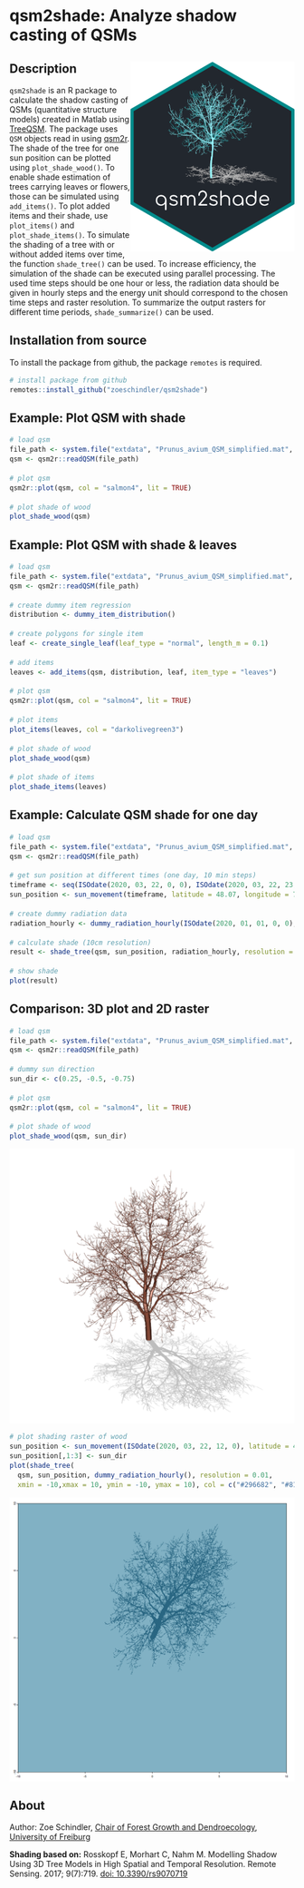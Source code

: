# qsm2shade: Analyze shadow casting of QSMs

## Description <img src="https://github.com/zoeschindler/qsm2shade/blob/master/inst/figures/logo.png" align="right" width = 290/>

`qsm2shade` is an R package to calculate the shadow casting of QSMs (quantitative structure models) created in Matlab using <a href = "https://github.com/InverseTampere/TreeQSM">TreeQSM</a>. The package uses `QSM` objects read in using <a href = "https://github.com/zoeschindler/qsm2r">qsm2r</a>. The shade of the tree for one sun position can be plotted using `plot_shade_wood()`. To enable shade estimation of trees carrying leaves or flowers, those can be simulated using  `add_items()`. To plot added items and their shade, use `plot_items()` and `plot_shade_items()`. To simulate the shading of a tree with or without added items over time, the function `shade_tree()` can be used. To increase efficiency, the simulation of the shade can be executed using parallel processing. The used time steps should be one hour or less, the radiation data should be given in hourly steps and the energy unit should correspond to the chosen time steps and raster resolution. To summarize the output rasters for different time periods, `shade_summarize()` can be used.

## Installation from source

To install the package from github, the package `remotes` is required.

```R
# install package from github
remotes::install_github("zoeschindler/qsm2shade")
```

## Example: Plot QSM with shade

```R
# load qsm
file_path <- system.file("extdata", "Prunus_avium_QSM_simplified.mat", package="qsm2shade")
qsm <- qsm2r::readQSM(file_path)

# plot qsm
qsm2r::plot(qsm, col = "salmon4", lit = TRUE)

# plot shade of wood
plot_shade_wood(qsm)
```

## Example: Plot QSM with shade & leaves

```R
# load qsm
file_path <- system.file("extdata", "Prunus_avium_QSM_simplified.mat", package="qsm2shade")
qsm <- qsm2r::readQSM(file_path)

# create dummy item regression
distribution <- dummy_item_distribution()

# create polygons for single item
leaf <- create_single_leaf(leaf_type = "normal", length_m = 0.1)

# add items
leaves <- add_items(qsm, distribution, leaf, item_type = "leaves")

# plot qsm
qsm2r::plot(qsm, col = "salmon4", lit = TRUE)

# plot items
plot_items(leaves, col = "darkolivegreen3")

# plot shade of wood
plot_shade_wood(qsm)

# plot shade of items
plot_shade_items(leaves)
```

## Example: Calculate QSM shade for one day

```R
# load qsm
file_path <- system.file("extdata", "Prunus_avium_QSM_simplified.mat", package="qsm2shade")
qsm <- qsm2r::readQSM(file_path)

# get sun position at different times (one day, 10 min steps)
timeframe <- seq(ISOdate(2020, 03, 22, 0, 0), ISOdate(2020, 03, 22, 23, 50), "10 mins")
sun_position <- sun_movement(timeframe, latitude = 48.07, longitude = 7.60)

# create dummy radiation data
radiation_hourly <- dummy_radiation_hourly(ISOdate(2020, 01, 01, 0, 0), ISOdate(2020, 12, 31, 23, 50))

# calculate shade (10cm resolution)
result <- shade_tree(qsm, sun_position, radiation_hourly, resolution = 0.1)

# show shade
plot(result)
```

## Comparison: 3D plot and 2D raster

```R
# load qsm
file_path <- system.file("extdata", "Prunus_avium_QSM_simplified.mat", package="qsm2shade")
qsm <- qsm2r::readQSM(file_path)

# dummy sun direction
sun_dir <- c(0.25, -0.5, -0.75)

# plot qsm
qsm2r::plot(qsm, col = "salmon4", lit = TRUE)

# plot shade of wood
plot_shade_wood(qsm, sun_dir)
```

<img src="https://github.com/zoeschindler/qsm2shade/blob/master/inst/figures/example_plot_shade_wood.png" align="center" width = 600/>

```R
# plot shading raster of wood
sun_position <- sun_movement(ISOdate(2020, 03, 22, 12, 0), latitude = 48.07, longitude = 7.60)
sun_position[,1:3] <- sun_dir
plot(shade_tree(
  qsm, sun_position, dummy_radiation_hourly(), resolution = 0.01,
  xmin = -10,xmax = 10, ymin = -10, ymax = 10), col = c("#296682", "#81B1C4"))
```

<img src="https://github.com/zoeschindler/qsm2shade/blob/master/inst/figures/example_shade_tree.png" align="center" width = 600/>

## About

Author: Zoe Schindler, <a href = "https://www.iww.uni-freiburg.de/">Chair of Forest Growth and Dendroecology</a>, <a href = "https://uni-freiburg.de/">University of Freiburg</a>

**Shading based on:**
Rosskopf E, Morhart C, Nahm M. Modelling Shadow Using 3D Tree Models in High Spatial and Temporal Resolution. Remote Sensing. 2017; 9(7):719. <a href = "https://doi.org/10.3390/rs9070719">doi: 10.3390/rs9070719</a>

